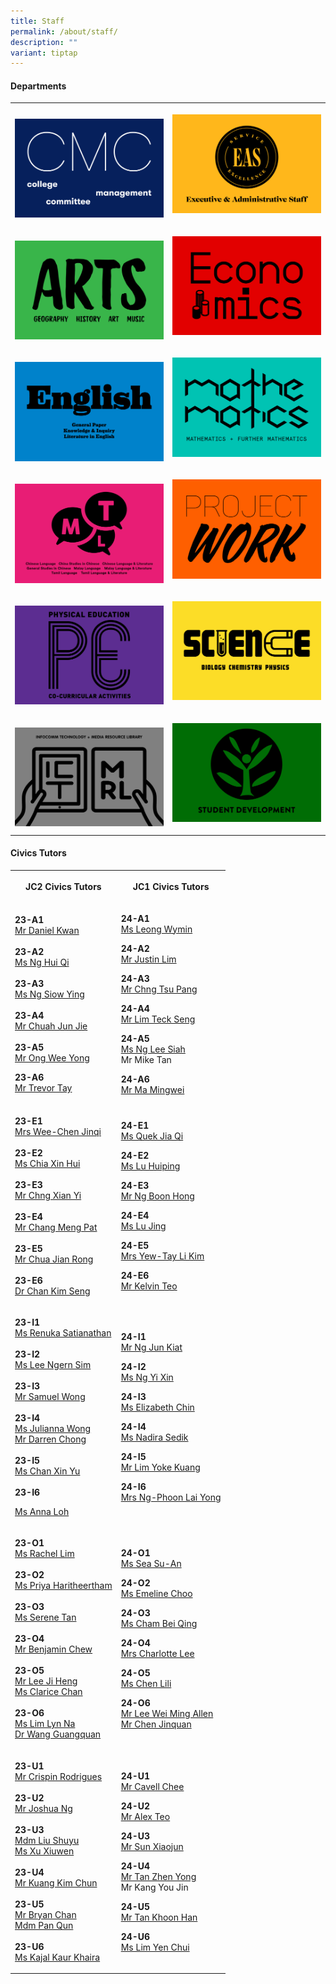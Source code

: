 ```yaml
---
title: Staff
permalink: /about/staff/
description: ""
variant: tiptap
---
```

<h4><strong>Departments</strong></h4>
<table>
<tbody>
<tr>
<th rowspan="1" colspan="1">
<p></p><a class="isomer-image-wrapper" href="/about/staff/cmc/"><img style="width: 100%" height="auto" width="100%" alt="" src="/images/About/Dept01_CMC.png"></a>
</th>
<th rowspan="1" colspan="1">
<p></p><a class="isomer-image-wrapper" href="/about/staff/eas"><img style="width: 100%" height="auto" width="100%" alt="" src="/images/About/Dept02_EAS.png"></a>
<p></p>
</th>
</tr>
<tr>
<td rowspan="1" colspan="1">
<p></p><a class="isomer-image-wrapper" href="/about/staff/arts/"><img style="width: 100%" height="auto" width="100%" alt="" src="/images/About/Dept06_Arts.png"></a>
</td>
<td rowspan="1" colspan="1">
<p></p><a class="isomer-image-wrapper" href="/about/staff/econs/"><img style="width: 100%" height="auto" width="100%" alt="" src="/images/About/Dept07_Econs.png"></a>
<p></p>
</td>
</tr>
<tr>
<td rowspan="1" colspan="1">
<p></p><a class="isomer-image-wrapper" href="/about/staff/english/"><img style="width: 100%" height="auto" width="100%" alt="" src="/images/About/Dept03_English.png"></a>
</td>
<td rowspan="1" colspan="1">
<p></p><a class="isomer-image-wrapper" href="/about/staff/maths/"><img style="width: 100%" height="auto" width="100%" alt="" src="/images/About/Dept08_Math.png"></a>
<p></p>
</td>
</tr>
<tr>
<td rowspan="1" colspan="1">
<p></p><a class="isomer-image-wrapper" href="/about/staff/mtl/"><img style="width: 100%" height="auto" width="100%" alt="" src="/images/About/Dept05_MTL.png"></a>
</td>
<td rowspan="1" colspan="1">
<p></p><a class="isomer-image-wrapper" href="/about/staff/pw/"><img style="width: 100%" height="auto" width="100%" alt="" src="/images/About/Dept04_PW.png"></a>
<p></p>
</td>
</tr>
<tr>
<td rowspan="1" colspan="1">
<p></p><a class="isomer-image-wrapper" href="/about/staff/pe/"><img style="width: 100%" height="auto" width="100%" alt="" src="/images/About/Dept10_PE.png"></a>
</td>
<td rowspan="1" colspan="1">
<p></p><a class="isomer-image-wrapper" href="/about/staff/science/"><img style="width: 100%" height="auto" width="100%" alt="" src="/images/About/Dept09_Science.png"></a>
<p></p>
</td>
</tr>
<tr>
<td rowspan="1" colspan="1">
<p></p><a class="isomer-image-wrapper" href="/about/staff/ict/"><img style="width: 100%" height="auto" width="100%" alt="" src="/images/About/Dept11_ICTMRL.png"></a>
</td>
<td rowspan="1" colspan="1">
<p></p><a class="isomer-image-wrapper" href="/about/staff/sd/"><img style="width: 100%" height="auto" width="100%" alt="" src="/images/About/Dept12_SD.png"></a>
<p></p>
</td>
</tr>
</tbody>
</table>
<p></p>
<h4><strong>Civics Tutors</strong></h4>
<p></p>
<table>
<tbody>
<tr>
<th rowspan="1" colspan="1">
<p>JC2 Civics Tutors</p>
</th>
<th rowspan="1" colspan="1">
<p>JC1 Civics Tutors</p>
</th>
</tr>
<tr>
<td rowspan="1" colspan="1">
<p><strong>23-A1</strong> 
<br><a href="https://www.eunoiajc.moe.edu.sg/about/staff/pw/mr-daniel-kwan/" rel="noopener noreferrer nofollow" target="_blank">Mr Daniel Kwan</a> 
<br>
<br><strong>23-A2</strong> 
<br><a href="https://www.eunoiajc.moe.edu.sg/about/staff/english/ms-ng-hui-qi/" rel="noopener noreferrer nofollow" target="_blank">Ms Ng Hui Qi </a>
<br>
<br><strong>23-A3</strong> 
<br><a href="https://www.eunoiajc.moe.edu.sg/about/staff/science/ms-ng-siow-ying/" rel="noopener noreferrer nofollow" target="_blank">Ms Ng Siow Ying</a> 
<br>
<br><strong>23-A4</strong> 
<br><a href="https://www.eunoiajc.moe.edu.sg/about/staff/econs/mrchuahjunjie/" rel="noopener noreferrer nofollow" target="_blank">Mr Chuah Jun Jie</a> 
<br>
<br><strong>23-A5</strong> 
<br><a href="https://www.eunoiajc.moe.edu.sg/about/staff/science/mr-ong-wee-yong/" rel="noopener noreferrer nofollow" target="_blank">Mr Ong Wee Yong</a> 
<br>
</p>
<p><strong>23-A6</strong> 
<br><a href="https://www.eunoiajc.moe.edu.sg/about/staff/pe/mr-trevor-tay/" rel="noopener noreferrer nofollow" target="_blank">Mr Trevor Tay</a>
</p>
</td>
<td rowspan="1" colspan="1">
<p><strong>24-A1</strong> 
<br><a href="https://www.eunoiajc.moe.edu.sg/about/staff/arts/ms-leong-wymin/" rel="noopener noreferrer nofollow" target="_blank">Ms Leong Wymin</a>
</p>
<p></p>
<p><strong>24-A2</strong> 
<br><a href="https://www.eunoiajc.moe.edu.sg/about/staff/science/mr-justin-lim/" rel="noopener noreferrer nofollow" target="_blank">Mr Justin Lim</a>
</p>
<p></p>
<p><strong>24-A3</strong> 
<br><a href="https://www.eunoiajc.moe.edu.sg/about/staff/mtl/mr-chng-tsu-pang/" rel="noopener noreferrer nofollow" target="_blank">Mr Chng Tsu Pang</a>
</p>
<p></p>
<p><strong>24-A4</strong> 
<br><a href="/about/staff/science/mr-lim-teck-seng/" rel="noopener noreferrer nofollow" target="_blank">Mr Lim Teck Seng</a>
</p>
<p></p>
<p><strong>24-A5</strong> 
<br><a href="https://www.eunoiajc.moe.edu.sg/about/staff/pw/ms-ng-lee-siah/" rel="noopener noreferrer nofollow" target="_blank">Ms Ng Lee Siah</a> 
<br>Mr Mike Tan</p>
<p></p>
<p><strong>24-A6</strong> 
<br><a href="https://www.eunoiajc.moe.edu.sg/about/staff/econs/mr-ma-mingwei/" rel="noopener noreferrer nofollow" target="_blank">Mr Ma Mingwei</a>
</p>
</td>
</tr>
<tr>
<td rowspan="1" colspan="1">
<p></p>
<p><strong>23-E1</strong> 
<br><a href="https://www.eunoiajc.moe.edu.sg/about/staff/econs/mrs-wee-chen-jinqi/" rel="noopener noreferrer nofollow" target="_blank">Mrs Wee-Chen Jinqi</a> 
<br>
<br><strong>23-E2</strong> 
<br><a href="https://www.eunoiajc.moe.edu.sg/about/staff/science/ms-chia-xin-hui/" rel="noopener noreferrer nofollow" target="_blank">Ms Chia Xin Hui</a> 
<br>
<br><strong>23-E3 </strong>
<br><a href="https://www.eunoiajc.moe.edu.sg/about/staff/maths/mr-chng-xian-yi/" rel="noopener noreferrer nofollow" target="_blank">Mr Chng Xian Yi</a> 
<br>
<br><strong>23-E4 </strong>
<br><a href="https://www.eunoiajc.moe.edu.sg/staff/mathematics/mr-chang-meng-pat/" rel="noopener noreferrer nofollow" target="_blank">Mr Chang Meng Pat</a> 
<br>
<br><strong>23-E5 </strong>
<br><a href="https://www.eunoiajc.moe.edu.sg/about/staff/maths/mr-chua-jian-rong/" rel="noopener noreferrer nofollow" target="_blank">Mr Chua Jian Rong</a> 
<br>
<br><strong>23-E6 </strong>
<br><a href="https://www.eunoiajc.moe.edu.sg/about/staff/science/dr-chan-kim-seng/" rel="noopener noreferrer nofollow" target="_blank">Dr Chan Kim Seng</a> 
<br>
</p>
</td>
<td rowspan="1" colspan="1">
<p></p>
<p><strong>24-E1</strong> 
<br><a href="https://www.eunoiajc.moe.edu.sg/about/staff/arts/ms-quek-jia-qi/" rel="noopener noreferrer nofollow" target="_blank">Ms Quek Jia Qi</a>
</p>
<p></p>
<p><strong>24-E2</strong> 
<br><a href="https://www.eunoiajc.moe.edu.sg/about/staff/science/ms-lu-huiping/" rel="noopener noreferrer nofollow" target="_blank">Ms Lu Huiping</a>
</p>
<p></p>
<p><strong>24-E3</strong> 
<br><a href="https://www.eunoiajc.moe.edu.sg/about/staff/pe/mr-ng-boon-hong/" rel="noopener noreferrer nofollow" target="_blank">Mr Ng Boon Hong</a>
</p>
<p></p>
<p><strong>24-E4</strong> 
<br><a href="https://www.eunoiajc.moe.edu.sg/about/staff/mtl/ms-lu-jing/" rel="noopener noreferrer nofollow" target="_blank">Ms Lu Jing</a>
</p>
<p></p>
<p><strong>24-E5</strong> 
<br><a href="https://www.eunoiajc.moe.edu.sg/about/staff/science/mrs-yew-tay-li-kim/" rel="noopener noreferrer nofollow" target="_blank">Mrs Yew-Tay Li Kim</a>
</p>
<p></p>
<p><strong>24-E6</strong> 
<br><a href="https://www.eunoiajc.moe.edu.sg/about/staff/econs/mr-kelvin-teo/" rel="noopener noreferrer nofollow" target="_blank">Mr Kelvin Teo</a>
</p>
</td>
</tr>
<tr>
<td rowspan="1" colspan="1">
<p></p>
<p><strong>23-I1</strong> 
<br><a href="https://www.eunoiajc.moe.edu.sg/about/staff/english/ms-renuka-satianathan/" rel="noopener noreferrer nofollow" target="_blank">Ms Renuka Satianathan</a> 
<br>
<br><strong>23-I2</strong> 
<br><a href="https://www.eunoiajc.moe.edu.sg/about/staff/maths/ms-lee-ngern-sim/" rel="noopener noreferrer nofollow" target="_blank">Ms Lee Ngern Sim</a> 
<br>
<br><strong>23-I3<br></strong><a href="https://www.eunoiajc.moe.edu.sg/about/staff/english/mr-samuel-wong/" rel="noopener noreferrer nofollow" target="_blank">Mr Samuel Wong</a> 
<br>
<br><strong>23-I4<br></strong><a href="https://www.eunoiajc.moe.edu.sg/about/staff/econs/ms-juliana-wong/" rel="noopener noreferrer nofollow" target="_blank">Ms Julianna Wong</a> 
<br><a href="https://www.eunoiajc.moe.edu.sg/about/staff/english/mr-darren-chong/" rel="noopener noreferrer nofollow" target="_blank">Mr Darren Chong</a> 
<br>
<br><strong>23-I5<br></strong><a href="https://www.eunoiajc.moe.edu.sg/about/staff/science/ms-chan-xin-yu/" rel="noopener noreferrer nofollow" target="_blank">Ms Chan Xin Yu</a> 
<br>
<br><strong>23-I6</strong>
</p>
<p><a href="https://www.eunoiajc.moe.edu.sg/about/staff/pe/ms-loh-kai-suan/" rel="noopener noreferrer nofollow" target="_blank">Ms Anna Loh</a> 
<br>
</p>
</td>
<td rowspan="1" colspan="1">
<p></p>
<p><strong>24-I1</strong> 
<br><a href="https://www.eunoiajc.moe.edu.sg/about/staff/pe/mr-ng-jun-kiat/" rel="noopener noreferrer nofollow" target="_blank">Mr Ng Jun Kiat</a>
</p>
<p></p>
<p><strong>24-I2</strong> 
<br><a href="https://www.eunoiajc.moe.edu.sg/about/staff/maths/ms-ng-yixin/" rel="noopener noreferrer nofollow" target="_blank">Ms Ng Yi Xin</a>
</p>
<p></p>
<p><strong>24-I3</strong> 
<br><a href="https://www.eunoiajc.moe.edu.sg/about/staff/econs/ms-elizabeth-chin/" rel="noopener noreferrer nofollow" target="_blank">Ms Elizabeth Chin</a>
</p>
<p></p>
<p><strong>24-I4</strong> 
<br><a href="https://www.eunoiajc.moe.edu.sg/about/staff/mtl/ms-nadira-mohamed-sedik/" rel="noopener noreferrer nofollow" target="_blank">Ms Nadira Sedik</a>
</p>
<p></p>
<p><strong>24-I5</strong> 
<br><a href="https://www.eunoiajc.moe.edu.sg/staff/mathematics/mr-lim-yoke-kuang/" rel="noopener noreferrer nofollow" target="_blank">Mr Lim Yoke Kuang</a>
</p>
<p></p>
<p><strong>24-I6</strong> 
<br><a href="https://www.eunoiajc.moe.edu.sg/about/staff/maths/mrs-ng-phoon-lai-yong/" rel="noopener noreferrer nofollow" target="_blank">Mrs Ng-Phoon Lai Yong</a>
</p>
</td>
</tr>
<tr>
<td rowspan="1" colspan="1">
<p></p>
<p><strong>23-O1</strong> 
<br><a href="https://www.eunoiajc.moe.edu.sg/about/staff/arts/ms-rachel-lim/" rel="noopener noreferrer nofollow" target="_blank">Ms Rachel Lim</a> 
<br>
<br><strong>23-O2</strong> 
<br><a href="https://www.eunoiajc.moe.edu.sg/about/staff/english/ms-priyah-haritheertham/" rel="noopener noreferrer nofollow" target="_blank">Ms Priya Haritheertham</a> 
<br>
<br><strong>23-O3</strong> 
<br><a href="https://www.eunoiajc.moe.edu.sg/about/staff/econs/ms-serene-tan/" rel="noopener noreferrer nofollow" target="_blank">Ms Serene Tan</a> 
<br>
<br><strong>23-O4</strong> 
<br><a href="benjamin.chew@ejc.edu.sg" rel="noopener noreferrer nofollow" target="_blank">Mr Benjamin Chew</a> 
<br>
<br><strong>23-O5</strong> 
<br><a href="https://www.eunoiajc.moe.edu.sg/about/staff/arts/mr-lee-ji-heng/" rel="noopener noreferrer nofollow" target="_blank">Mr Lee Ji Heng</a> 
<br><a href="https://www.eunoiajc.moe.edu.sg/about/staff/maths/ms-clarice-chan/" rel="noopener noreferrer nofollow" target="_blank">Ms Clarice Chan</a> 
<br>
<br><strong>23-O6</strong> 
<br><a href="https://www.eunoiajc.moe.edu.sg/about/staff/econs/ms-lim-lyn-na/" rel="noopener noreferrer nofollow" target="_blank">Ms Lim Lyn Na</a> 
<br><a href="https://www.eunoiajc.moe.edu.sg/about/staff/science/dr-wang-guangquan/" rel="noopener noreferrer nofollow" target="_blank">Dr Wang Guangquan</a> 
<br>
</p>
</td>
<td rowspan="1" colspan="1">
<p></p>
<p><strong>24-O1</strong> 
<br><a href="https://www.eunoiajc.moe.edu.sg/about/staff/arts/ms-sea-su-an/" rel="noopener noreferrer nofollow" target="_blank">Ms Sea Su-An</a>
</p>
<p></p>
<p><strong>24-O2</strong> 
<br><a href="https://www.eunoiajc.moe.edu.sg/about/staff/science/ms-emeline-choo/" rel="noopener noreferrer nofollow" target="_blank">Ms Emeline Choo</a>
</p>
<p></p>
<p><strong>24-O3</strong> 
<br><a href="https://www.eunoiajc.moe.edu.sg/about/staff/english/ms-cham-bei-qing/" rel="noopener noreferrer nofollow" target="_blank">Ms Cham Bei Qing</a>
</p>
<p></p>
<p><strong>24-O4</strong> 
<br><a href="https://www.eunoiajc.moe.edu.sg/about/staff/english/mrs-charlotte-lee/" rel="noopener noreferrer nofollow" target="_blank">Mrs Charlotte Lee</a>
</p>
<p></p>
<p><strong>24-O5</strong> 
<br><a href="https://www.eunoiajc.moe.edu.sg/about/staff/mtl/mdm-chen-lili/" rel="noopener noreferrer nofollow" target="_blank">Ms Chen Lili</a>
</p>
<p></p>
<p><strong>24-O6</strong> 
<br><a href="https://www.eunoiajc.moe.edu.sg/about/staff/pe/mr-allen-lee/" rel="noopener noreferrer nofollow" target="_blank">Mr Lee Wei Ming Allen</a> 
<br><a href="https://www.eunoiajc.moe.edu.sg/about/staff/maths/mr-chen-jinquan/" rel="noopener noreferrer nofollow" target="_blank">Mr Chen Jinquan</a>
</p>
<p></p>
<p></p>
</td>
</tr>
<tr>
<td rowspan="1" colspan="1">
<p></p>
<p><strong>23-U1</strong> 
<br><a href="https://www.eunoiajc.moe.edu.sg/about/staff/english/mr-crispin-rodrigues/" rel="noopener noreferrer nofollow" target="_blank">Mr Crispin Rodrigues</a> 
<br>
<br><strong>23-U2</strong> 
<br><a href="https://www.eunoiajc.moe.edu.sg/about/staff/english/mr-joshua-ng/" rel="noopener noreferrer nofollow" target="_blank">Mr Joshua Ng</a> 
<br>
<br><strong>23-U3</strong> 
<br><a href="https://www.eunoiajc.moe.edu.sg/about/staff/science/mdm-liu-shuyu/" rel="noopener noreferrer nofollow" target="_blank">Mdm Liu Shuyu</a> 
<br><a href="https://www.eunoiajc.moe.edu.sg/staff/english/ms-xu-xiuwen/" rel="noopener noreferrer nofollow" target="_blank">Ms Xu Xiuwen</a> 
<br>
<br><strong>23-U4</strong> 
<br><a href="https://www.eunoiajc.moe.edu.sg/about/staff/maths/mr-kuang-kim-chun/" rel="noopener noreferrer nofollow" target="_blank">Mr Kuang Kim Chun</a> 
<br>
<br><strong>23-U5</strong> 
<br><a href="https://www.eunoiajc.moe.edu.sg/about/staff/pe/mr-bryan-chan/" rel="noopener noreferrer nofollow" target="_blank">Mr Bryan Chan</a> 
<br><a href="https://www.eunoiajc.moe.edu.sg/about/staff/mtl/mdm-pan-qun/" rel="noopener noreferrer nofollow" target="_blank">Mdm Pan Qun</a> 
<br>
<br><strong>23-U6</strong> 
<br><a href="https://www.eunoiajc.moe.edu.sg/about/staff/english/ms-kajal-kaur-khaira/" rel="noopener noreferrer nofollow" target="_blank">Ms Kajal Kaur Khaira</a>
</p>
</td>
<td rowspan="1" colspan="1">
<p></p>
<p><strong>24-U1</strong> 
<br><a href="https://www.eunoiajc.moe.edu.sg/staff/english/mr-cavell-chee/" rel="noopener noreferrer nofollow" target="_blank">Mr Cavell Chee</a>
</p>
<p></p>
<p><strong>24-U2</strong> 
<br><a href="https://www.eunoiajc.moe.edu.sg/about/staff/maths/mr-alex-teo/" rel="noopener noreferrer nofollow" target="_blank">Mr Alex Teo</a>
</p>
<p></p>
<p><strong>24-U3</strong> 
<br><a href="https://www.eunoiajc.moe.edu.sg/about/staff/mtl/mr-sun-xiaojun/" rel="noopener noreferrer nofollow" target="_blank">Mr Sun Xiaojun</a>
</p>
<p></p>
<p><strong>24-U4</strong> 
<br><a href="https://www.eunoiajc.moe.edu.sg/about/staff/science/mr-tan-zhen-yong/" rel="noopener noreferrer nofollow" target="_blank">Mr Tan Zhen Yong</a> 
<br>Mr Kang You Jin</p>
<p></p>
<p><strong>24-U5</strong> 
<br><a href="https://www.eunoiajc.moe.edu.sg/about/staff/maths/mr-tan-khoon-han/" rel="noopener noreferrer nofollow" target="_blank">Mr Tan Khoon Han</a>
</p>
<p></p>
<p><strong>24-U6</strong> 
<br><a href="https://www.eunoiajc.moe.edu.sg/about/staff/maths/ms-lim-yen-chui/" rel="noopener noreferrer nofollow" target="_blank">Ms Lim Yen Chui</a>
</p>
<p></p>
</td>
</tr>
</tbody>
</table>
<p></p>